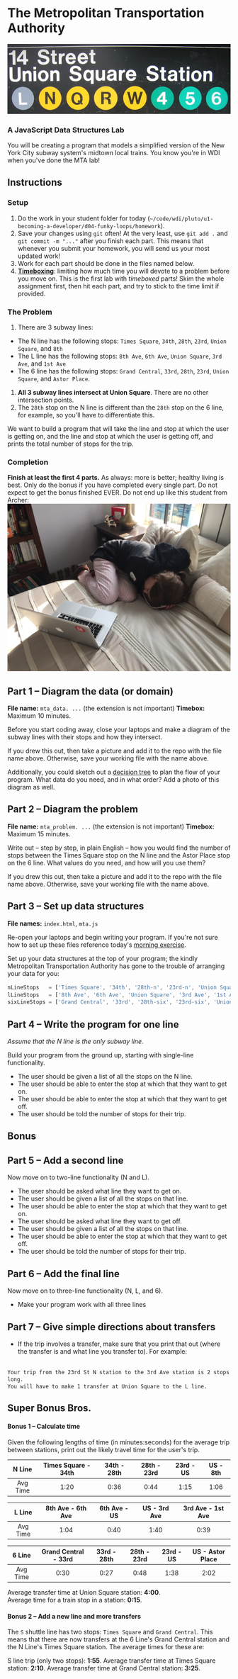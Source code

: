 # The Metropolitan Transportation Authority

![Union Square signage](img/union_square.jpg)

### A JavaScript Data Structures Lab

You will be creating a program that models a simplified version of the New York City subway system's midtown local trains. You know you're in WDI when you've done the MTA lab!

## Instructions

### Setup

1. Do the work in your student folder for today (`~/code/wdi/pluto/u1-becoming-a-developer/d04-funky-loops/homework`).
1. Save your changes using `git` often! At the very least, use `git add .` and `git commit -m "..."` after you finish each part. This means that whenever you submit your homework, you will send us your most updated work!
1. Work for each part should be done in the files named below.
1. **[Timeboxing](http://en.wikipedia.org/wiki/Timeboxing)**: limiting how much time you will devote to a problem before you move on. This is the first lab with *timeboxed* parts! Skim the whole assignment first, then hit each part, and try to stick to the time limit if provided.

### The Problem

1. There are 3 subway lines:
  - The N line has the following stops: `Times Square`, `34th`, `28th`, `23rd`, `Union Square`, and `8th`
  - The L line has the following stops: `8th Ave`, `6th Ave`, `Union Square`, `3rd Ave`, and `1st Ave`
  - The 6 line has the following stops: `Grand Central`, `33rd`, `28th`, `23rd`, `Union Square`, and `Astor Place`.
1. **All 3 subway lines intersect at Union Square**. There are no other intersection points.
1. The `28th` stop on the N line is different than the `28th` stop on the 6 line, for example, so you'll have to differentiate this.

We want to build a program that will take the line and stop at which the user is getting on, and the line and stop at which the user is getting off, and prints the total number of stops for the trip.

### Completion

**Finish at least the first 4 parts.** As always: more is better; healthy living is best. Only do the bonus if you have completed every single part. Do not expect to get the bonus finished EVER. Do not end up like this student from Archer: ![why you shouldn't push major features the day before demo](./img/despair.jpg)

## Part 1 &ndash; Diagram the data (or domain)

**File name:** `mta_data. ...` (the extension is not important)
**Timebox:** Maximum 10 minutes.

Before you start coding away, close your laptops and make a diagram of the subway lines with their stops and how they intersect.

If you drew this out, then take a picture and add it to the repo with the file name above. Otherwise, save your working file with the name above.

Additionally, you could sketch out a [decision tree](../scriptbot_mornex/tv_script_bot_mornex.md) to plan the flow of your program. What data do you need, and in what order? Add a photo of this diagram as well.

## Part 2 &ndash; Diagram the problem

**File name:** `mta_problem. ...` (the extension is not important)
**Timebox:** Maximum 15 minutes.

Write out &ndash; step by step, in plain English &ndash; how you would find the number of stops between the Times Square stop on the N line and the Astor Place stop on the 6 line. What values do you need, and how will you use them?

If you drew this out, then take a picture and add it to the repo with the file name above. Otherwise, save your working file with the name above.

## Part 3 &ndash; Set up data structures

**File names:**  `index.html`, `mta.js`

Re-open your laptops and begin writing your program. If you're not sure how to set up these files reference today's [morning exercise](../scriptbot_mornex/solution).

Set up your data structures at the top of your program; the kindly Metropolitan Transportation Authority has gone to the trouble of arranging your data for you:

```js
nLineStops   = ['Times Square', '34th', '28th-n', '23rd-n', 'Union Square', '8th']
lLineStops   = ['8th Ave', '6th Ave', 'Union Square', '3rd Ave', '1st Ave']
sixLineStops = ['Grand Central', '33rd', '28th-six', '23rd-six', 'Union Square', 'Astor Place']

```

## Part 4 &ndash; Write the program for one line

*Assume that the N line is the only subway line.*

Build your program from the ground up, starting with single-line functionality.

- The user should be given a list of all the stops on the N line.
- The user should be able to enter the stop at which that they want to get on.
- The user should be able to enter the stop at which that they want to get off.
- The user should be told the number of stops for their trip.

## Bonus

## Part 5 &ndash; Add a second line

Now move on to two-line functionality (N and L).

- The user should be asked what line they want to get on.
- The user should be given a list of all the stops on that line.
- The user should be able to enter the stop at which that they want to get on.
- The user should be asked what line they want to get off.
- The user should be given a list of all the stops on that line.
- The user should be able to enter the stop at which that they want to get off.
- The user should be told the number of stops for their trip.

## Part 6 &ndash; Add the final line

Now move on to three-line functionality (N, L, and 6).

- Make your program work with all three lines

## Part 7 &ndash; Give simple directions about transfers

- If the trip involves a transfer, make sure that you print that out (where the transfer is and what line you transfer to). For example:

```

Your trip from the 23rd St N station to the 3rd Ave station is 2 stops long.
You will have to make 1 transfer at Union Square to the L line.

```

## Super Bonus Bros.

#### Bonus 1 &ndash; Calculate time

Given the following lengths of time (in minutes:seconds) for the average trip between stations, print out the likely travel time for the user's trip.

| **N Line** | Times Square - 34th | 34th - 28th | 28th - 23rd | 23rd - US | US - 8th |
|:----------:|:---:|:---:|:---:|:---:|:---:|
|  Avg Time  | 1:20 | 0:36 | 0:44 | 1:15 | 1:06 |

| **L Line** | 8th Ave - 6th Ave | 6th Ave - US | US - 3rd Ave | 3rd Ave - 1st Ave |
|:----------:|:---:|:---:|:---:|:---:|
|  Avg Time  | 1:04 | 0:40 | 1:40 | 0:39 |

| **6 Line** | Grand Central - 33rd | 33rd - 28th | 28th - 23rd | 23rd - US | US - Astor Place |
|:----------:|:---:|:---:|:---:|:---:|:---:|
|  Avg Time  | 0:30 | 0:27 | 0:48 | 1:38 | 2:02 |

Average transfer time at Union Square station: **4:00**.  
Average time for a train stop in a station: **0:15**.

#### Bonus 2 &ndash; Add a new line and more transfers

The `S` shuttle line has two stops: `Times Square` and `Grand Central`. This means that there are now transfers at the 6 Line's Grand Central station and the N Line's Times Square station. The average times for these are:

S line trip (only two stops): **1:55**.
Average transfer time at Times Square station: **2:10**.
Average transfer time at Grand Central station: **3:25**.  
